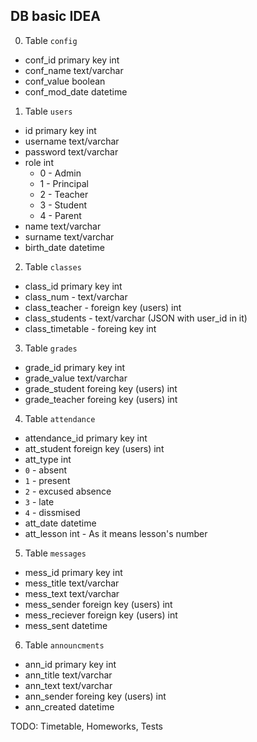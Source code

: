 ## DB basic IDEA

0. Table `config`
 - conf_id primary key int
 - conf_name text/varchar
 - conf_value boolean 
 - conf_mod_date datetime

1. Table `users`
 - id primary key int
 - username text/varchar
 - password text/varchar
 - role int 
    - 0 - Admin
    - 1 - Principal
    - 2 - Teacher
    - 3 - Student
    - 4 - Parent
 - name text/varchar
 - surname text/varchar
 - birth_date datetime

 2. Table `classes`
  - class_id primary key int
  - class_num - text/varchar
  - class_teacher - foreign key (users) int
  - class_students - text/varchar (JSON with user_id in it)
  - class_timetable - foreing key int

3. Table `grades`
  - grade_id primary key int
  - grade_value text/varchar
  - grade_student foreing key (users) int
  - grade_teacher foreing key (users) int 

4. Table `attendance`
  - attendance_id primary key int
  - att_student foreign key (users) int
  - att_type int
   - `0` - absent
   - `1` - present
   - `2` - excused absence
   - `3` - late
   - `4` - dissmised
  - att_date datetime
  - att_lesson int - As it means lesson's number

5. Table `messages`
 - mess_id primary key int
 - mess_title text/varchar
 - mess_text text/varchar
 - mess_sender foreign key (users) int
 - mess_reciever foreign key (users) int
 - mess_sent datetime

6. Table `announcments` 
 - ann_id primary key int
 - ann_title text/varchar
 - ann_text text/varchar
 - ann_sender foreing key (users) int
 - ann_created datetime


TODO: Timetable, Homeworks, Tests